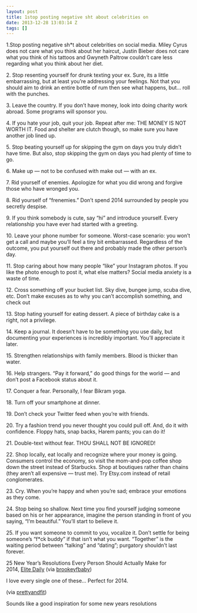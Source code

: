 ```yaml
---
layout: post
title: 1stop posting negative sht about celebrities on
date: 2013-12-28 13:03:14 Z
tags: []
---
```

1.Stop posting negative sh\*t about celebrities on social media. Miley Cyrus does not care what you think about her haircut, Justin Bieber does not care what you think of his tattoos and Gwyneth Paltrow couldn’t care less regarding what you think about her diet.

2\. Stop resenting yourself for drunk texting your ex. Sure, its a little embarrassing, but at least you’re addressing your feelings. Not that you should aim to drink an entire bottle of rum then see what happens, but… roll with the punches.

3\. Leave the country. If you don’t have money, look into doing charity work abroad. Some programs will sponsor you.

4\. If you hate your job, quit your job. Repeat after me: THE MONEY IS NOT WORTH IT. Food and shelter are clutch though, so make sure you have another job lined up.

5\. Stop beating yourself up for skipping the gym on days you truly didn’t have time. But also, stop skipping the gym on days you had plenty of time to go.

6\. Make up — not to be confused with make out — with an ex.

7\. Rid yourself of enemies. Apologize for what you did wrong and forgive those who have wronged you.

8\. Rid yourself of “frenemies.” Don’t spend 2014 surrounded by people you secretly despise.

9\. If you think somebody is cute, say “hi” and introduce yourself. Every relationship you have ever had started with a greeting.

10\. Leave your phone number for someone. Worst-case scenario: you won’t get a call and maybe you’ll feel a tiny bit embarrassed. Regardless of the outcome, you put yourself out there and probably made the other person’s day.

11\. Stop caring about how many people “like” your Instagram photos. If you like the photo enough to post it, what else matters? Social media anxiety is a waste of time.

12\. Cross something off your bucket list. Sky dive, bungee jump, scuba dive, etc. Don’t make excuses as to why you can’t accomplish something, and check out

13\. Stop hating yourself for eating dessert. A piece of birthday cake is a right, not a privilege.

14\. Keep a journal. It doesn’t have to be something you use daily, but documenting your experiences is incredibly important. You’ll appreciate it later.

15\. Strengthen relationships with family members. Blood is thicker than water.

16\. Help strangers. “Pay it forward,” do good things for the world — and don’t post a Facebook status about it.

17\. Conquer a fear. Personally, I fear Bikram yoga.

18\. Turn off your smartphone at dinner.

19\. Don’t check your Twitter feed when you’re with friends.

20\. Try a fashion trend you never thought you could pull off. And, do it with confidence. Floppy hats, snap backs, Harem pants; you can do it!

21\. Double-text without fear. THOU SHALL NOT BE IGNORED!

22\. Shop locally, eat locally and recognize where your money is going. Consumers control the economy, so visit the mom-and-pop coffee shop down the street instead of Starbucks. Shop at boutiques rather than chains (they aren’t all expensive — trust me). Try Etsy.com instead of retail conglomerates.

23\. Cry. When you’re happy and when you’re sad; embrace your emotions as they come.

24\. Stop being so shallow. Next time you find yourself judging someone based on his or her appearance, imagine the person standing in front of you saying, “I’m beautiful.” You’ll start to believe it.

25\. If you want someone to commit to you, vocalize it. Don’t settle for being someone’s “f\*ck buddy” if that isn’t what you want. “Together” is the waiting period between “talking” and “dating”; purgatory shouldn’t last forever.

25 New Year’s Resolutions Every Person Should Actually Make for 2014, [Elite Daily](http://elitedaily.com/life/25-new-years-resolutions-every-person-should-actually-make-for-2014/) (via [brookeyfbaby](http://brookeyfbaby.tumblr.com/))

I love every single one of these… Perfect for 2014.

(via [prettyandfit](http://prettyandfit.net/))

Sounds like a good inspiration for some new years resolutions

